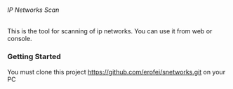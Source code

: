 ###### IP Networks Scan

This is the tool for scanning of ip networks. You can use it from web or console.

### Getting Started

You must clone this project https://github.com/erofei/snetworks.git on your PC

